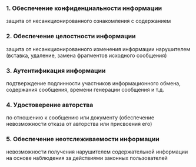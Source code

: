 ### 1. Обеспечение конфиденциальности информации

защита от несанкционированного ознакомления с содержанием

### 2. Обеспечение целостности информации

защита от несанкционированного изменения информации нарушителем (вставка, удаление, замена фрагментов исходного сообщения)

### 3. Аутентификация информации

подтверждение подлинности участников информационного обмена, содержания сообщения, времени генерации сообщения и т.д.

### 4. Удостоверение авторства

по отношению к сообщению или документу (обеспечение невозможности отказа от авторства или присвоения его)

### 5. Обеспечение неотслеживаемости информации

невозможности получения нарушителем содержательной информации на основе наблюдения за действиями законных пользователей